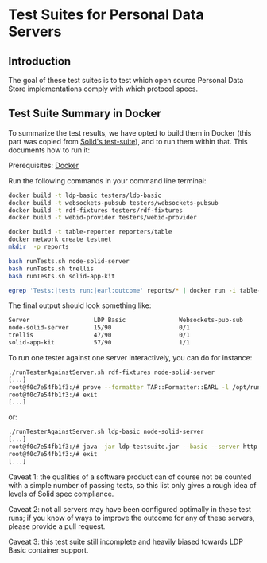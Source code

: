 # Test Suites for Personal Data Servers

## Introduction

The goal of these test suites is to test which open source
Personal Data Store implementations comply with which protocol specs.

## Test Suite Summary in Docker

To summarize the test results, we have opted to build them in Docker
(this part was copied from [Solid's test-suite](https://github.com/solid/test-suite)),
and to run them within that. This documents how to run it:

Prerequisites: [Docker](https://docs.docker.com/install/)

Run the following commands in your command line terminal:

```sh
docker build -t ldp-basic testers/ldp-basic
docker build -t websockets-pubsub testers/websockets-pubsub
docker build -t rdf-fixtures testers/rdf-fixtures
docker build -t webid-provider testers/webid-provider

docker build -t table-reporter reporters/table
docker network create testnet
mkdir  -p reports

bash runTests.sh node-solid-server
bash runTests.sh trellis
bash runTests.sh solid-app-kit

egrep 'Tests:|tests run:|earl:outcome' reports/* | docker run -i table-reporter
```
The final output should look something like:
```sh
Server              	LDP Basic           	Websockets-pub-sub  	RDF-fixtures
node-solid-server   	15/90               	0/1                 	22/49
trellis             	47/90               	0/1                 	10/45
solid-app-kit          	57/90               	1/1                 	8/50
```

To run one tester against one server interactively, you can do for instance:
```sh
./runTesterAgainstServer.sh rdf-fixtures node-solid-server
[...]
root@f0c7e54fb1f3:/# prove --formatter TAP::Formatter::EARL -l /opt/run-scripts/
root@f0c7e54fb1f3:/# exit
[...]
```

or:

```sh
./runTesterAgainstServer.sh ldp-basic node-solid-server
[...]
root@f0c7e54fb1f3:/# java -jar ldp-testsuite.jar --basic --server http://server:8080 --test PostContainer
root@f0c7e54fb1f3:/# exit
[...]
```

Caveat 1: the qualities of a software product can of course not be counted with a simple number of passing tests,
so this list only gives a rough idea of levels of Solid spec compliance.

Caveat 2: not all servers may have been configured optimally in these test runs; if you know of ways to improve the
outcome for any of these servers, please provide a pull request.

Caveat 3: this test suite still incomplete and heavily biased towards LDP Basic container support.
